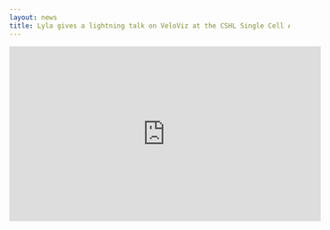 ```yaml
---
layout: news
title: Lyla gives a lightning talk on VeloViz at the CSHL Single Cell Analysis meeting.
---
```


<iframe width="560" height="315" src="https://www.youtube.com/embed/JePjSpzI-2o" frameborder="0" allow="accelerometer; autoplay; clipboard-write; encrypted-media; gyroscope; picture-in-picture" allowfullscreen></iframe>

